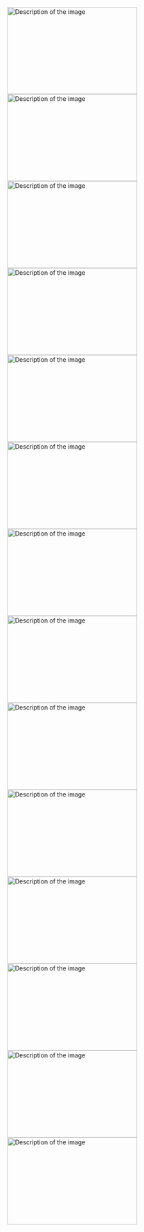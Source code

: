 <img src="https://github.com/y-a-s-h-9/Django-FHS-Project/assets/101511684/f075bd76-c94e-4b83-acab-d80f0816d3e5" alt="Description of the image" width="300" height="200">
<img src="https://github.com/y-a-s-h-9/Django-FHS-Project/assets/101511684/0e05b4e2-8a6b-41dd-89f1-1f8a4950ea25" alt="Description of the image" width="300" height="200">
<img src="https://github.com/y-a-s-h-9/Django-FHS-Project/assets/101511684/ba1a7ce0-d62b-4c29-9f2b-d1aeb6f3e763" alt="Description of the image" width="300" height="200">
<img src="https://github.com/y-a-s-h-9/Django-FHS-Project/assets/101511684/e585e662-5216-4d88-a3fc-cbd0bbbf5974" alt="Description of the image" width="300" height="200">
<img src="https://github.com/y-a-s-h-9/Django-FHS-Project/assets/101511684/b1883473-a079-4b3e-a341-e520af54859c" alt="Description of the image" width="300" height="200">
<img src="https://github.com/y-a-s-h-9/Django-FHS-Project/assets/101511684/b3d455cf-b05c-437f-ad2b-a87e125a76f9" alt="Description of the image" width="300" height="200">
<img src="https://github.com/y-a-s-h-9/Django-FHS-Project/assets/101511684/4eb2956a-a9d6-4294-a9fa-17811657c64b" alt="Description of the image" width="300" height="200">
<img src="https://github.com/y-a-s-h-9/Django-FHS-Project/assets/101511684/018c6e15-89ad-4553-9fa5-30ecec53ae06" alt="Description of the image" width="300" height="200">
<img src="https://github.com/y-a-s-h-9/Django-FHS-Project/assets/101511684/a1ef9e2f-c4a3-418c-b9ae-5f87ffda9280" alt="Description of the image" width="300" height="200">
<img src="https://github.com/y-a-s-h-9/Django-FHS-Project/assets/101511684/6fb515d8-9ee4-45a5-b4bc-6c01a2516af3" alt="Description of the image" width="300" height="200">
<img src="https://github.com/y-a-s-h-9/Django-FHS-Project/assets/101511684/59223c4a-2c2f-45dd-abfa-0ed44924433e" alt="Description of the image" width="300" height="200">
<img src="https://github.com/y-a-s-h-9/Django-FHS-Project/assets/101511684/075e26cc-514e-46f4-93b8-ac89bdc56891" alt="Description of the image" width="300" height="200">
<img src="https://github.com/y-a-s-h-9/Django-FHS-Project/assets/101511684/44ba6b26-fccf-4ebb-8396-5990bf44aba6" alt="Description of the image" width="300" height="200">
<!-- <img src="https://github.com/y-a-s-h-9/Django-FHS-Project/assets/101511684/d4131372-df9b-4e83-909d-d3453d07b34f" alt="Description of the image" width="300" height="200"> -->
<img src="https://github.com/y-a-s-h-9/Django-FHS-Project/assets/101511684/297ee6b2-1b79-4c5f-b6a2-67975bc6619f" alt="Description of the image" width="300" height="200">
